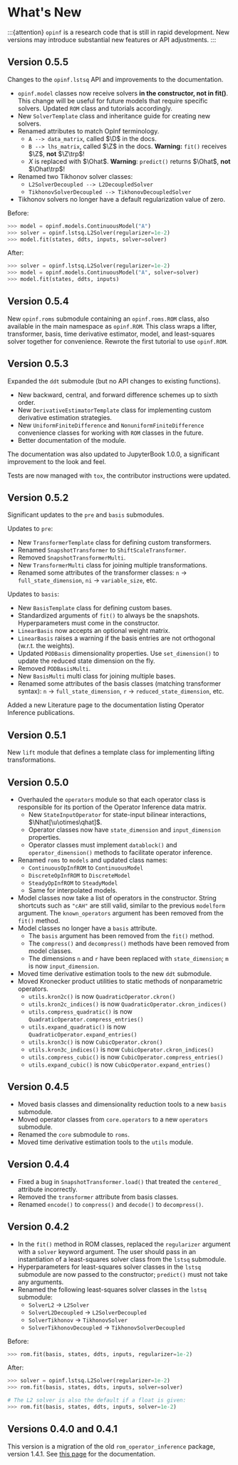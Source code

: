# What's New

:::{attention}
`opinf` is a research code that is still in rapid development.
New versions may introduce substantial new features or API adjustments.
:::

## Version 0.5.5

Changes to the `opinf.lstsq` API and improvements to the documentation.

- `opinf.model` classes now receive solvers **in the constructor, not in fit()**. This change will be useful for future models that require specific solvers. Updated `ROM` class and tutorials accordingly.
- New `SolverTemplate` class and inheritance guide for creating new solvers.
- Renamed attributes to match OpInf terminology.
  - `A --> data_matrix`, called $\D$ in the docs.
  - `B --> lhs_matrix`, called $\Z$ in the docs. **Warning:** `fit()` receives $\Z$, **not** $\Z\trp$!
  - $X$ is replaced with $\Ohat$. **Warning**: `predict()` returns $\Ohat$, **not** $\Ohat\trp$!
- Renamed two Tikhonov solver classes:
  - `L2SolverDecoupled --> L2DecoupledSolver`
  - `TikhonovSolverDecoupled --> TikhonovDecoupledSolver`
- Tikhonov solvers no longer have a default regularization value of zero.

Before:

```python
>>> model = opinf.models.ContinuousModel("A")
>>> solver = opinf.lstsq.L2Solver(regularizer=1e-2)
>>> model.fit(states, ddts, inputs, solver=solver)
```

After:

```python
>>> solver = opinf.lstsq.L2Solver(regularizer=1e-2)
>>> model = opinf.models.ContinuousModel("A", solver=solver)
>>> model.fit(states, ddts, inputs)
```

## Version 0.5.4

New `opinf.roms` submodule containing an `opinf.roms.ROM` class, also available in the main namespace as `opinf.ROM`.
This class wraps a lifter, transformer, basis, time derivative estimator, model, and least-squares solver together for convenience.
Rewrote the first tutorial to use `opinf.ROM`.

## Version 0.5.3

Expanded the `ddt` submodule (but no API changes to existing functions).

- New backward, central, and forward difference schemes up to sixth order.
- New `DerivativeEstimatorTemplate` class for implementing custom derivative estimation strategies.
- New `UniformFiniteDifference` and `NonuniformFiniteDifference` convenience classes for working with `ROM` classes in the future.
- Better documentation of the module.

The documentation was also updated to JupyterBook 1.0.0, a significant improvement to the look and feel.

Tests are now managed with `tox`, the contributor instructions were updated.

## Version 0.5.2

Significant updates to the `pre` and `basis` submodules.

Updates to `pre`:

- New `TransformerTemplate` class for defining custom transformers.
- Renamed `SnapshotTransformer` to `ShiftScaleTransformer`.
- Removed `SnapshotTransformerMulti`.
- New `TransformerMulti` class for joining multiple transformations.
- Renamed some attributes of the transformer classes: `n` -> `full_state_dimension`, `ni` -> `variable_size`, etc.

Updates to `basis`:

- New `BasisTemplate` class for defining custom bases.
- Standardized arguments of `fit()` to always be the snapshots. Hyperparameters must come in the constructor.
- `LinearBasis` now accepts an optional weight matrix.
- `LinearBasis` raises a warning if the basis entries are not orthogonal (w.r.t. the weights).
- Updated `PODBasis` dimensionality properties. Use `set_dimension()` to update the reduced state dimension on the fly.
- Removed `PODBasisMulti`.
- New `BasisMulti` multi class for joining multiple bases.
- Renamed some attributes of the basis classes (matching transformer syntax): `n` -> `full_state_dimension`, `r` -> `reduced_state_dimension`, etc.

Added a new Literature page to the documentation listing Operator Inference publications.

## Version 0.5.1

New `lift` module that defines a template class for implementing lifting transformations.

## Version 0.5.0

- Overhauled the `operators` module so that each operator class is responsible for its portion of the Operator Inference data matrix.
  - New `StateInputOperator` for state-input bilinear interactions, $\Nhat[\u\otimes\qhat]$.
  - Operator classes now have `state_dimension` and `input_dimension` properties.
  - Operator classes must implement `datablock()` and `operator_dimension()` methods to facilitate operator inference.
- Renamed `roms` to `models` and updated class names:
  - `ContinuousOpInfROM` to `ContinuousModel`
  - `DiscreteOpInfROM` to `DiscreteModel`
  - `SteadyOpInfROM` to `SteadyModel`
  - Same for interpolated models.
- Model classes now take a list of operators in the constructor. String shortcuts such as `"cAH"` are still valid, similar to the previous `modelform` argument. The `known_operators` argument has been removed from the `fit()` method.
- Model classes no longer have a `basis` attribute.
  - The `basis` argument has been removed from the `fit()` method.
  - The `compress()` and `decompress()` methods have been removed from model classes.
  - The dimensions `n` and `r` have been replaced with `state_dimension`; `m` is now `input_dimension`.
- Moved time derivative estimation tools to the new `ddt` submodule.
- Moved Kronecker product utilities to static methods of nonparametric operators.
  - `utils.kron2c()` is now `QuadraticOperator.ckron()`
  - `utils.kron2c_indices()` is now `QuadraticOperator.ckron_indices()`
  - `utils.compress_quadratic()` is now `QuadraticOperator.compress_entries()`
  - `utils.expand_quadratic()` is now `QuadraticOperator.expand_entries()`
  - `utils.kron3c()` is now `CubicOperator.ckron()`
  - `utils.kron3c_indices()` is now `CubicOperator.ckron_indices()`
  - `utils.compress_cubic()` is now `CubicOperator.compress_entries()`
  - `utils.expand_cubic()` is now `CubicOperator.expand_entries()`

## Version 0.4.5

- Moved basis classes and dimensionality reduction tools to a new `basis` submodule.
- Moved operator classes from `core.operators` to a new `operators` submodule.
- Renamed the `core` submodule to `roms`.
- Moved time derivative estimation tools to the `utils` module.

## Version 0.4.4

- Fixed a bug in `SnapshotTransformer.load()` that treated the `centered_` attribute incorrectly.
- Removed the `transformer` attribute from basis classes.
- Renamed `encode()` to `compress()` and `decode()` to `decompress()`.

## Version 0.4.2

- In the `fit()` method in ROM classes, replaced the `regularizer` argument with a `solver` keyword argument. The user should pass in an instantiation of a least-squares solver class from the `lstsq` submodule.
- Hyperparameters for least-squares solver classes in the `lstsq` submodule are now passed to the constructor; `predict()` must not take any arguments.
- Renamed the following least-squares solver classes in the `lstsq` submodule:
  - `SolverL2` -> `L2Solver`
  - `SolverL2Decoupled` -> `L2SolverDecoupled`
  - `SolverTikhonov` -> `TikhonovSolver`
  - `SolverTikhonovDecoupled` -> `TikhonovSolverDecoupled`

Before:

```python
>>> rom.fit(basis, states, ddts, inputs, regularizer=1e-2)
```

After:

```python
>>> solver = opinf.lstsq.L2Solver(regularizer=1e-2)
>>> rom.fit(basis, states, ddts, inputs, solver=solver)

# The L2 solver is also the default if a float is given:
>>> rom.fit(basis, states, ddts, inputs, solver=1e-2)
```

## Versions 0.4.0 and 0.4.1

This version is a migration of the old `rom_operator_inference` package, version 1.4.1.
See [this page](https://github.com/Willcox-Research-Group/rom-operator-inference-Python3/wiki/API-Reference) for the documentation.
